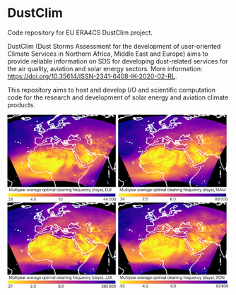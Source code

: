 # DustClim
Code repository for EU ERA4CS DustClim project.

DustClim (Dust Storms Assessment for the development of user-oriented Climate Services in Northern Africa, Middle East and Europe) aims to provide reliable information on SDS for developing dust-related services for the air quality, aviation and solar energy sectors. More information: https://doi.org/10.35614/ISSN-2341-6408-IK-2020-02-RL.

This repository aims to host and develop I/O and scientific computation code for the research and development of solar energy and aviation climate products.

![Example of solar panel profitability calculations](https://github.com/ethanvotsis/DustClim/blob/master/images/Optimal_cleaning_frequency_2_small.png)
